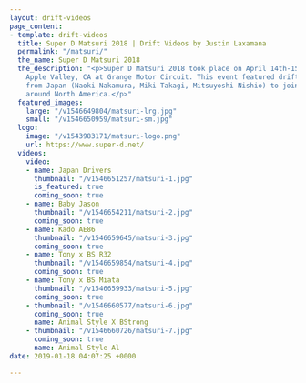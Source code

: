 ```yaml
---
layout: drift-videos
page_content:
- template: drift-videos
  title: Super D Matsuri 2018 | Drift Videos by Justin Laxamana
  permalink: "/matsuri/"
  the_name: Super D Matsuri 2018
  the_description: "<p>Super D Matsuri 2018 took place on April 14th-15th 2018 in
    Apple Valley, CA at Grange Motor Circuit. This event featured drift masters traveling
    from Japan (Naoki Nakamura, Miki Takagi, Mitsuyoshi Nishio) to join drivers from
    around North America.</p>"
  featured_images:
    large: "/v1546649804/matsuri-lrg.jpg"
    small: "/v1546650959/matsuri-sm.jpg"
  logo:
    image: "/v1543983171/matsuri-logo.png"
    url: https://www.super-d.net/
  videos:
    video:
    - name: Japan Drivers
      thumbnail: "/v1546651257/matsuri-1.jpg"
      is_featured: true
      coming_soon: true
    - name: Baby Jason
      thumbnail: "/v1546654211/matsuri-2.jpg"
      coming_soon: true
    - name: Kado AE86
      thumbnail: "/v1546659645/matsuri-3.jpg"
      coming_soon: true
    - name: Tony x BS R32
      thumbnail: "/v1546659854/matsuri-4.jpg"
      coming_soon: true
    - name: Tony x BS Miata
      thumbnail: "/v1546659933/matsuri-5.jpg"
      coming_soon: true
    - thumbnail: "/v1546660577/matsuri-6.jpg"
      coming_soon: true
      name: Animal Style X BStrong
    - thumbnail: "/v1546660726/matsuri-7.jpg"
      coming_soon: true
      name: Animal Style Al
date: 2019-01-18 04:07:25 +0000

---
```

